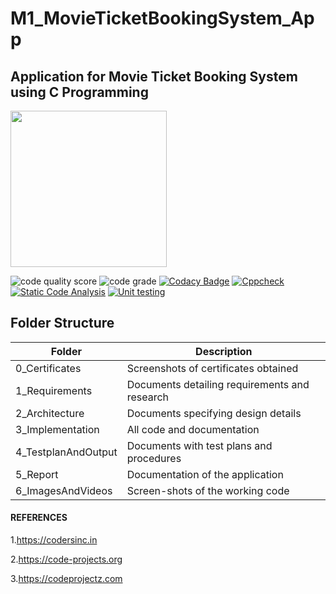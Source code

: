 # M1_MovieTicketBookingSystem_App
## Application for Movie Ticket Booking System using C Programming 


<img src="https://user-images.githubusercontent.com/98818008/153588864-7303bd58-80bc-48f0-b157-cc53d3f1d592.jpg" width="250" height="250">

![code quality score](https://api.codiga.io/project/31060/score/svg)    ![code grade](https://api.codiga.io/project/31060/status/svg)   [![Codacy Badge](https://app.codacy.com/project/badge/Grade/a7a85c16eb79408eab5e4a384c0627b7)](https://www.codacy.com/gh/SoundaryalakshmiSaravanan/M1_MovieTicketBookingSystem_App/dashboard?utm_source=github.com&amp;utm_medium=referral&amp;utm_content=SoundaryalakshmiSaravanan/M1_MovieTicketBookingSystem_App&amp;utm_campaign=Badge_Grade)
[![Cppcheck](https://github.com/SoundaryalakshmiSaravanan/M1_MovieTicketBookingSystem_App/actions/workflows/c-cpp.yml/badge.svg)](https://github.com/SoundaryalakshmiSaravanan/M1_MovieTicketBookingSystem_App/actions/workflows/c-cpp.yml)
[![Static Code Analysis](https://github.com/SoundaryalakshmiSaravanan/M1_MovieTicketBookingSystem_App/actions/workflows/static.yml/badge.svg)](https://github.com/SoundaryalakshmiSaravanan/M1_MovieTicketBookingSystem_App/actions/workflows/static.yml)
[![Unit testing](https://github.com/SoundaryalakshmiSaravanan/M1_MovieTicketBookingSystem_App/actions/workflows/unity.yml/badge.svg)](https://github.com/SoundaryalakshmiSaravanan/M1_MovieTicketBookingSystem_App/actions/workflows/unity.yml)

## Folder Structure
|Folder	|Description|
|------|-------|
|0_Certificates|Screenshots of certificates obtained
1_Requirements|	Documents detailing requirements and research
2_Architecture	|Documents specifying design details
3_Implementation|	All code and documentation
4_TestplanAndOutput|	Documents with test plans and procedures
5_Report| Documentation of the application
6_ImagesAndVideos|	Screen-shots of the working code

#### REFERENCES
1.https://codersinc.in

2.https://code-projects.org

3.https://codeprojectz.com
